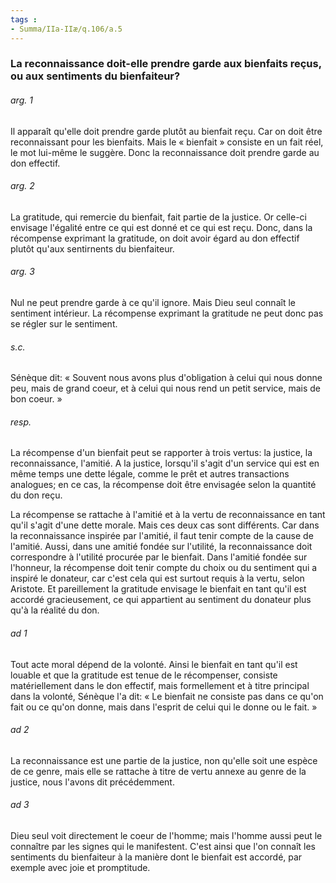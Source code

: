 ```yaml
---
tags : 
- Summa/IIa-IIæ/q.106/a.5
---
```


### La reconnaissance doit-elle prendre garde aux bienfaits reçus, ou aux sentiments du bienfaiteur?

###### arg. 1
Il apparaît qu'elle doit prendre garde plutôt au bienfait reçu. Car on doit être reconnaissant pour les bienfaits. Mais le « bienfait » consiste en un fait réel, le mot lui-même le suggère. Donc la reconnaissance doit prendre garde au don effectif. 

###### arg. 2
La gratitude, qui remercie du bienfait, fait partie de la justice. Or celle-ci envisage l'égalité entre ce qui est donné et ce qui est reçu. Donc, dans la récompense exprimant la gratitude, on doit avoir égard au don effectif plutôt qu'aux sentirnents du bienfaiteur. 

###### arg. 3
Nul ne peut prendre garde à ce qu'il ignore. Mais Dieu seul connaît le sentiment intérieur. La récompense exprimant la gratitude ne peut donc pas se régler sur le sentiment. 

###### s.c.
Sénèque dit: « Souvent nous avons plus d'obligation à celui qui nous donne peu, mais de grand coeur, et à celui qui nous rend un petit service, mais de bon coeur. » 

###### resp.
La récompense d'un bienfait peut se rapporter à trois vertus: la justice, la reconnaissance, l'amitié. A la justice, lorsqu'il s'agit d'un service qui est en même temps une dette légale, comme le prêt et autres transactions analogues; en ce cas, la récompense doit être envisagée selon la quantité du don reçu. 

La récompense se rattache à l'amitié et à la vertu de reconnaissance en tant qu'il s'agit d'une dette morale. Mais ces deux cas sont différents. Car dans la reconnaissance inspirée par l'amitié, il faut tenir compte de la cause de l'amitié. Aussi, dans une amitié fondée sur l'utilité, la reconnaissance doit correspondre à l'utilité procurée par le bienfait. Dans l'amitié fondée sur l'honneur, la récompense doit tenir compte du choix ou du sentiment qui a inspiré le donateur, car c'est cela qui est surtout requis à la vertu, selon Aristote. Et pareillement la gratitude envisage le bienfait en tant qu'il est accordé gracieusement, ce qui appartient au sentiment du donateur plus qu'à la réalité du don. 

###### ad 1
Tout acte moral dépend de la volonté. Ainsi le bienfait en tant qu'il est louable et que la gratitude est tenue de le récompenser, consiste matériellement dans le don effectif, mais formellement et à titre principal dans la volonté, Sénèque l'a dit: « Le bienfait ne consiste pas dans ce qu'on fait ou ce qu'on donne, mais dans l'esprit de celui qui le donne ou le fait. » 

###### ad 2
La reconnaissance est une partie de la justice, non qu'elle soit une espèce de ce genre, mais elle se rattache à titre de vertu annexe au genre de la justice, nous l'avons dit précédemment. 

###### ad 3
Dieu seul voit directement le coeur de l'homme; mais l'homme aussi peut le connaître par les signes qui le manifestent. C'est ainsi que l'on connaît les sentiments du bienfaiteur à la manière dont le bienfait est accordé, par exemple avec joie et promptitude. 

